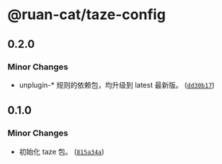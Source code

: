 # @ruan-cat/taze-config

## 0.2.0

### Minor Changes

- unplugin-\* 规则的依赖包，均升级到 latest 最新版。 ([`dd30b17`](https://github.com/ruan-cat/monorepo/commit/dd30b1753a797b99b5dce88a1bdabe7c47ee2c0d))

## 0.1.0

### Minor Changes

- 初始化 taze 包。 ([`815a34a`](https://github.com/ruan-cat/monorepo/commit/815a34af862307a79038f8b13a548edb1c08529a))
